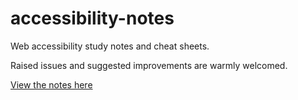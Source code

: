 # accessibility-notes
Web accessibility study notes and cheat sheets.

Raised issues and suggested improvements are warmly welcomed.

[View the notes here](https://jfhector.github.io/accessibility-notes/)
